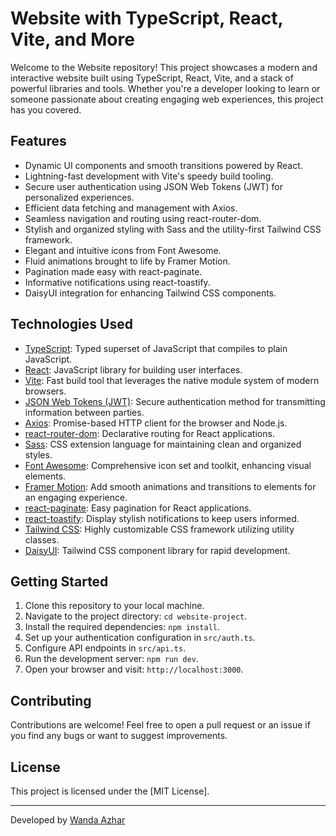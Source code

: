 # Website with TypeScript, React, Vite, and More

Welcome to the Website repository! This project showcases a modern and interactive website built using TypeScript, React, Vite, and a stack of powerful libraries and tools. Whether you're a developer looking to learn or someone passionate about creating engaging web experiences, this project has you covered.

## Features

- Dynamic UI components and smooth transitions powered by React.
- Lightning-fast development with Vite's speedy build tooling.
- Secure user authentication using JSON Web Tokens (JWT) for personalized experiences.
- Efficient data fetching and management with Axios.
- Seamless navigation and routing using react-router-dom.
- Stylish and organized styling with Sass and the utility-first Tailwind CSS framework.
- Elegant and intuitive icons from Font Awesome.
- Fluid animations brought to life by Framer Motion.
- Pagination made easy with react-paginate.
- Informative notifications using react-toastify.
- DaisyUI integration for enhancing Tailwind CSS components.

## Technologies Used

- [TypeScript](https://www.typescriptlang.org): Typed superset of JavaScript that compiles to plain JavaScript.
- [React](https://reactjs.org): JavaScript library for building user interfaces.
- [Vite](https://vitejs.dev): Fast build tool that leverages the native module system of modern browsers.
- [JSON Web Tokens (JWT)](https://jwt.io): Secure authentication method for transmitting information between parties.
- [Axios](https://axios-http.com): Promise-based HTTP client for the browser and Node.js.
- [react-router-dom](https://reactrouter.com): Declarative routing for React applications.
- [Sass](https://sass-lang.com): CSS extension language for maintaining clean and organized styles.
- [Font Awesome](https://fontawesome.com): Comprehensive icon set and toolkit, enhancing visual elements.
- [Framer Motion](https://www.framer.com/motion/): Add smooth animations and transitions to elements for an engaging experience.
- [react-paginate](https://www.npmjs.com/package/react-paginate): Easy pagination for React applications.
- [react-toastify](https://fkhadra.github.io/react-toastify): Display stylish notifications to keep users informed.
- [Tailwind CSS](https://tailwindcss.com): Highly customizable CSS framework utilizing utility classes.
- [DaisyUI](https://daisyui.com): Tailwind CSS component library for rapid development.

## Getting Started

1. Clone this repository to your local machine.
2. Navigate to the project directory: `cd website-project`.
3. Install the required dependencies: `npm install`.
4. Set up your authentication configuration in `src/auth.ts`.
5. Configure API endpoints in `src/api.ts`.
6. Run the development server: `npm run dev`.
7. Open your browser and visit: `http://localhost:3000`.

## Contributing

Contributions are welcome! Feel free to open a pull request or an issue if you find any bugs or want to suggest improvements.

## License

This project is licensed under the [MIT License].

---

Developed by [Wanda Azhar](https://github.com/wandaazhar007)

